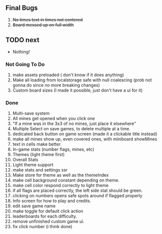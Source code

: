 ## Final Bugs

1. ~~No times text in times not centered~~
2. ~~Board messed up on full width~~

## TODO next

-   Nothing!

### Not Going To Do

1. make assets preloaded ( don't know if it does anything)
2. Make all loading from localstorage safe with null coalescing (prob not gonna do since no more breaking changes)
3. Custom board sizes (I made it possible, just don't have a ui for it)

### Done

1. Multi-save system
2. All mines get opened when you click one
3. "If a mine was in the 3x3 of no mines, just place it elsewhere"
4. Multiple Select on save games, to delete multiple at a time.
5. dedicated back button on game screen (made it a clickable title instead)
6. make all mines show up, even covered ones, with miniboard showMines
7. text in cells make better.
8. In-game stats (number flags, mines, etc)
9. Themes (light theme first)
10. Overall Stats
11. Light theme support
12. make stats and settings ssr
13. Make store for theme as well as the themeIndex
14. make cell background constant depending on theme.
15. make cell color respond correctly to light theme
16. if all flags are placed correctly, the left side stat should be green.
17. clicking on numbers opens safe spots around if flagged properly
18. Info screen for how to play and credits.
19. edit save game name
20. make toggle for default click action
21. leaderboards for each difficulty.
22. remove unfinished custom game ui.
23. fix click number (i think done)
